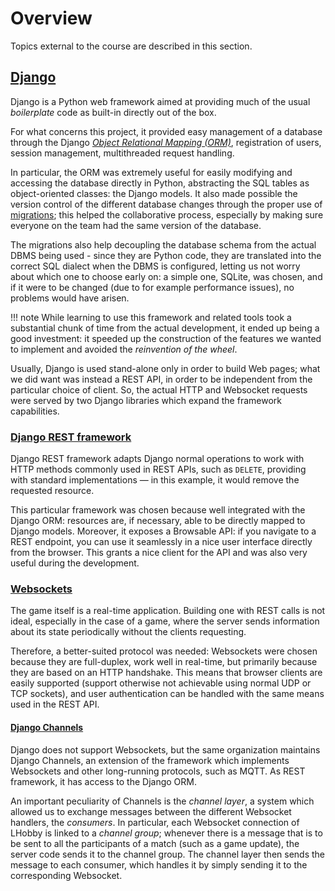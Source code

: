 # Overview

Topics external to the course are described in this section.

## [Django](https://www.djangoproject.com/)

Django is a Python web framework aimed at providing much of the usual *boilerplate* code as built-in directly out of the box.

For what concerns this project, it provided easy management of a database through the 
Django [*Object Relational Mapping (ORM)*](https://docs.djangoproject.com/en/3.1/topics/db/models/), registration
of users, session management, multithreaded request handling. 

In particular, the ORM was extremely useful for easily modifying and accessing the database directly in Python,
abstracting the SQL tables as object-oriented classes: the Django models. 
It also made possible the version control of the different
database changes through the proper use of [migrations](https://docs.djangoproject.com/en/3.1/topics/migrations/); this
helped the collaborative process, especially by making sure everyone on the team had the same version of the database. 

The migrations also help decoupling the database schema from the actual DBMS being used - since they are Python code,
they are translated into the correct SQL dialect when the DBMS is configured, letting us not worry about which one to
choose early on: a simple one, SQLite, was chosen, and if it were to be changed (due to for example performance issues),
no problems would have arisen.

!!! note
    While learning to use this framework and related tools took a substantial chunk of time from the actual development,
    it ended up being a good investment: it speeded up the construction of the features we wanted to implement and avoided
    the *reinvention of the wheel*.

Usually, Django is used stand-alone only in order to build Web pages; what we did want was instead a REST API, in order
to be independent from the particular choice of client. So, the actual HTTP and Websocket requests were served by two
Django libraries which expand the framework capabilities.

### [Django REST framework](https://www.django-rest-framework.org/)

Django REST framework adapts Django normal operations to work with HTTP methods commonly used in REST APIs, such as
`DELETE`, providing with standard implementations — in this example, it would remove the requested resource.

This particular framework was chosen because well integrated with the Django ORM: resources are, if necessary,
able to be directly mapped to Django models.
Moreover, it exposes a Browsable API: if you navigate to a REST endpoint, you can use it seamlessly in a nice user interface
directly from the browser. This grants a nice client for the API and was also very useful during the development.

### [Websockets](https://tools.ietf.org/html/rfc6455)

The game itself is a real-time application. Building one with REST calls is not ideal, especially in the case of a game,
where the server sends information about its state periodically without the clients requesting. 

Therefore, a better-suited protocol was needed: Websockets were chosen because they are full-duplex, work well in real-time,
but primarily because they are based on an HTTP handshake. This means that browser clients are easily supported (support otherwise
not achievable using normal UDP or TCP sockets), and user authentication can be handled with the same means used in the REST API.

#### [Django Channels](https://channels.readthedocs.io/en/stable/)

Django does not support Websockets, but the same organization maintains Django Channels, an extension of the framework
which implements Websockets and other long-running protocols, such as MQTT. As REST framework, it has access to the Django ORM.

An important peculiarity of Channels is the *channel layer*, a system which allowed us to exchange messages between
the different Websocket handlers, the *consumers*. In particular, each Websocket connection of LHobby is linked to a *channel group*; 
whenever there is a message that is to be sent to all the participants of a match (such as a game update), the server
code sends it to the channel group. The channel layer then sends the message to each consumer, which handles it
by simply sending it to the corresponding Websocket. 
